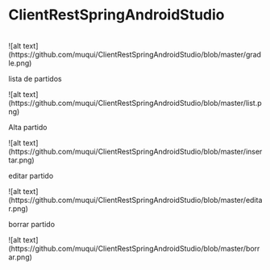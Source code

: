 # ClientRestSpringAndroidStudio
<br>
![alt text](https://github.com/muqui/ClientRestSpringAndroidStudio/blob/master/gradle.png)
<p> lista de partidos </p>
![alt text](https://github.com/muqui/ClientRestSpringAndroidStudio/blob/master/list.png)
<p> Alta partido </p>
![alt text](https://github.com/muqui/ClientRestSpringAndroidStudio/blob/master/insertar.png)
<p>editar partido</p>
![alt text](https://github.com/muqui/ClientRestSpringAndroidStudio/blob/master/editar.png)
<p>borrar partido</p>
![alt text](https://github.com/muqui/ClientRestSpringAndroidStudio/blob/master/borrar.png)
